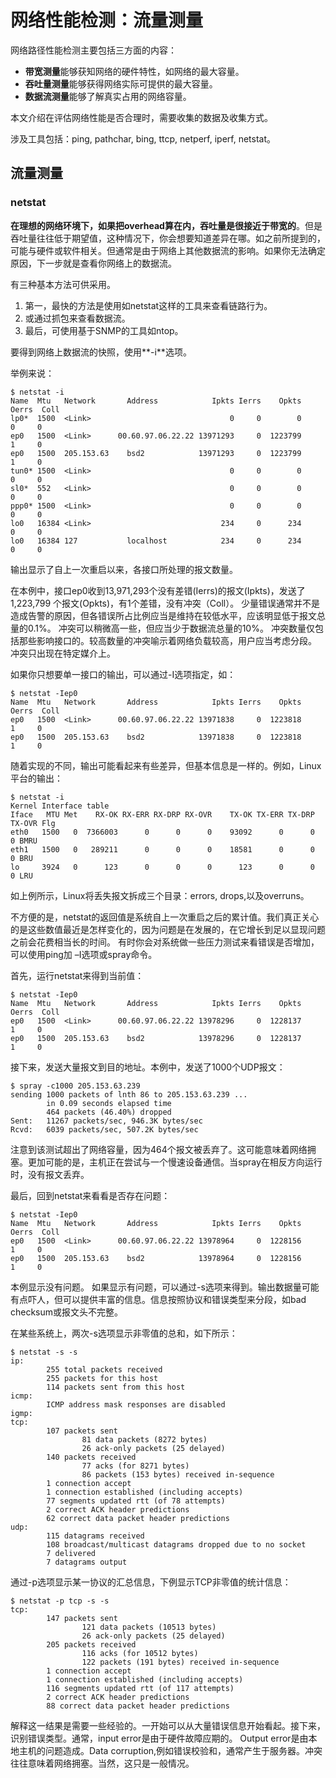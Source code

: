 # 网络性能检测：流量测量

网络路径性能检测主要包括三方面的内容：

* **带宽测量**能够获知网络的硬件特性，如网络的最大容量。
* **吞吐量测量**能够获得网络实际可提供的最大容量。
* **数据流测量**能够了解真实占用的网络容量。

本文介绍在评估网络性能是否合理时，需要收集的数据及收集方式。

涉及工具包括：ping, pathchar, bing, ttcp, netperf, iperf, netstat。

## 流量测量

### netstat
**在理想的网络环境下，如果把overhead算在内，吞吐量是很接近于带宽的**。但是吞吐量往往低于期望值，这种情况下，你会想要知道差异在哪。如之前所提到的，可能与硬件或软件相关。但通常是由于网络上其他数据流的影响。如果你无法确定原因，下一步就是查看你网络上的数据流。

有三种基本方法可供采用。

1. 第一，最快的方法是使用如netstat这样的工具来查看链路行为。
2. 或通过抓包来查看数据流。
3. 最后，可使用基于SNMP的工具如ntop。

要得到网络上数据流的快照，使用**-i**选项。

举例来说：

	$ netstat -i
	Name  Mtu   Network       Address            Ipkts Ierrs    Opkts Oerrs  Coll
	lp0*  1500  <Link>                               0     0        0     0     0
	ep0   1500  <Link>      00.60.97.06.22.22 13971293     0  1223799     1     0
	ep0   1500  205.153.63    bsd2            13971293     0  1223799     1     0
	tun0* 1500  <Link>                               0     0        0     0     0
	sl0*  552   <Link>                               0     0        0     0     0
	ppp0* 1500  <Link>                               0     0        0     0     0
	lo0   16384 <Link>                             234     0      234     0     0
	lo0   16384 127           localhost            234     0      234     0     0

输出显示了自上一次重启以来，各接口所处理的报文数量。

在本例中，接口ep0收到13,971,293个没有差错(Ierrs)的报文(Ipkts)，发送了1,223,799 个报文(Opkts)，有1个差错，没有冲突（Coll）。
少量错误通常并不是造成告警的原因，但各错误所占比例应当是维持在较低水平，应该明显低于报文总量的0.1%。
冲突可以稍微高一些，但应当少于数据流总量的10%。
冲突数量仅包括那些影响接口的。较高数量的冲突喻示着网络负载较高，用户应当考虑分段。
冲突只出现在特定媒介上。

如果你只想要单一接口的输出，可以通过-I选项指定，如：

	$ netstat -Iep0
	Name  Mtu   Network       Address            Ipkts Ierrs    Opkts Oerrs  Coll
	ep0   1500  <Link>      00.60.97.06.22.22 13971838     0  1223818     1     0
	ep0   1500  205.153.63    bsd2            13971838     0  1223818     1     0

随着实现的不同，输出可能看起来有些差异，但基本信息是一样的。例如，Linux平台的输出：

	$ netstat -i
	Kernel Interface table
	Iface   MTU Met    RX-OK RX-ERR RX-DRP RX-OVR    TX-OK TX-ERR TX-DRP TX-OVR Flg
	eth0   1500   0  7366003      0      0      0    93092      0      0      0 BMRU
	eth1   1500   0   289211      0      0      0    18581      0      0      0 BRU
	lo     3924   0      123      0      0      0      123      0      0      0 LRU

如上例所示，Linux将丢失报文拆成三个目录：errors, drops,以及overruns。

不方便的是，netstat的返回值是系统自上一次重启之后的累计值。我们真正关心的是这些数值最近是怎样变化的，因为问题是在发展的，在它增长到足以显现问题之前会花费相当长的时间。
有时你会对系统做一些压力测试来看错误是否增加，可以使用ping加 –I选项或spray命令。

首先，运行netstat来得到当前值：

	$ netstat -Iep0
	Name  Mtu   Network       Address            Ipkts Ierrs    Opkts Oerrs  Coll
	ep0   1500  <Link>      00.60.97.06.22.22 13978296     0  1228137     1     0
	ep0   1500  205.153.63    bsd2            13978296     0  1228137     1     0

接下来，发送大量报文到目的地址。本例中，发送了1000个UDP报文：

	$ spray -c1000 205.153.63.239
	sending 1000 packets of lnth 86 to 205.153.63.239 ...
	        in 0.09 seconds elapsed time
	        464 packets (46.40%) dropped
	Sent:   11267 packets/sec, 946.3K bytes/sec
	Rcvd:   6039 packets/sec, 507.2K bytes/sec

注意到该测试超出了网络容量，因为464个报文被丢弃了。这可能意味着网络拥塞。更加可能的是，主机正在尝试与一个慢速设备通信。当spray在相反方向运行时，没有报文丢弃。

最后，回到netstat来看看是否存在问题：

	$ netstat -Iep0
	Name  Mtu   Network       Address            Ipkts Ierrs    Opkts Oerrs  Coll
	ep0   1500  <Link>      00.60.97.06.22.22 13978964     0  1228156     1     0
	ep0   1500  205.153.63    bsd2            13978964     0  1228156     1     0

本例显示没有问题。
如果显示有问题，可以通过-s选项来得到。输出数据量可能有点吓人，但可以提供丰富的信息。信息按照协议和错误类型来分段，如bad checksum或报文头不完整。

在某些系统上，两次-s选项显示非零值的总和，如下所示：

	$ netstat -s -s
	ip:
	        255 total packets received
	        255 packets for this host
	        114 packets sent from this host
	icmp:
	        ICMP address mask responses are disabled
	igmp:
	tcp:
	        107 packets sent
	                81 data packets (8272 bytes)
	                26 ack-only packets (25 delayed)
	        140 packets received
	                77 acks (for 8271 bytes)
	                86 packets (153 bytes) received in-sequence
	        1 connection accept
	        1 connection established (including accepts)
	        77 segments updated rtt (of 78 attempts)
	        2 correct ACK header predictions
	        62 correct data packet header predictions
	udp:
	        115 datagrams received
	        108 broadcast/multicast datagrams dropped due to no socket
	        7 delivered
	        7 datagrams output

通过-p选项显示某一协议的汇总信息，下例显示TCP非零值的统计信息：

	$ netstat -p tcp -s -s
	tcp:
	        147 packets sent
	                121 data packets (10513 bytes)
	                26 ack-only packets (25 delayed)
	        205 packets received
	                116 acks (for 10512 bytes)
	                122 packets (191 bytes) received in-sequence
	        1 connection accept
	        1 connection established (including accepts)
	        116 segments updated rtt (of 117 attempts)
	        2 correct ACK header predictions
	        88 correct data packet header predictions

解释这一结果是需要一些经验的。一开始可以从大量错误信息开始看起。接下来，识别错误类型。通常，input error是由于硬件故障应期的。 Output error是由本地主机的问题造成。Data corruption,例如错误校验和，通常产生于服务器。冲突往往意味着网络拥塞。当然，这只是一般情况。